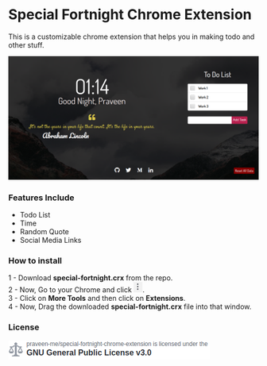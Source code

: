 # Special Fortnight Chrome Extension
This is a customizable chrome extension that helps you in making todo and other stuff.

![Extension Img](img/extension-look.png)

### Features Include
 * Todo List
 * Time
 * Random Quote
 * Social Media Links 


### How to install 
1 - Download **special-fortnight.crx** from the repo. <br>
2 - Now, Go to your Chrome and click ![Settings Bar](img/setting.png). <br>
3 - Click on **More Tools** and then click on **Extensions**. <br>
4 - Now, Drag the downloaded **special-fortnight.crx** file into that window.

### License
![](img/license.png)

